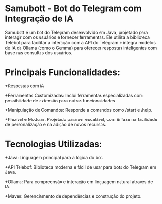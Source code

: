 # Samubott - Bot do Telegram com Integração de IA

Samubott é um bot do Telegram desenvolvido em Java, projetado para interagir com os usuários e fornecer ferramentas. Ele utiliza a biblioteca Telebof para facilitar a interação com a API do Telegram e integra modelos de IA da Ollama (como o Gemma) para oferecer respostas inteligentes com base nas consultas dos usuários.

# Principais Funcionalidades:

+Respostas com IA

+Ferramentas Customizadas: Inclui ferramentas especializadas com possibilidade de extensão para outras funcionalidades.

+Manipulação de Comandos: Responde a comandos como /start e /help.

+Flexível e Modular: Projetado para ser escalável, com ênfase na facilidade de personalização e na adição de novos recursos.

# Tecnologias Utilizadas:

+Java: Linguagem principal para a lógica do bot.

+API Telebof: Biblioteca moderna e fácil de usar para bots do Telegram em Java.

+Ollama: Para compreensão e interação em linguagem natural através de IA.

+Maven: Gerenciamento de dependências e construção do projeto.

